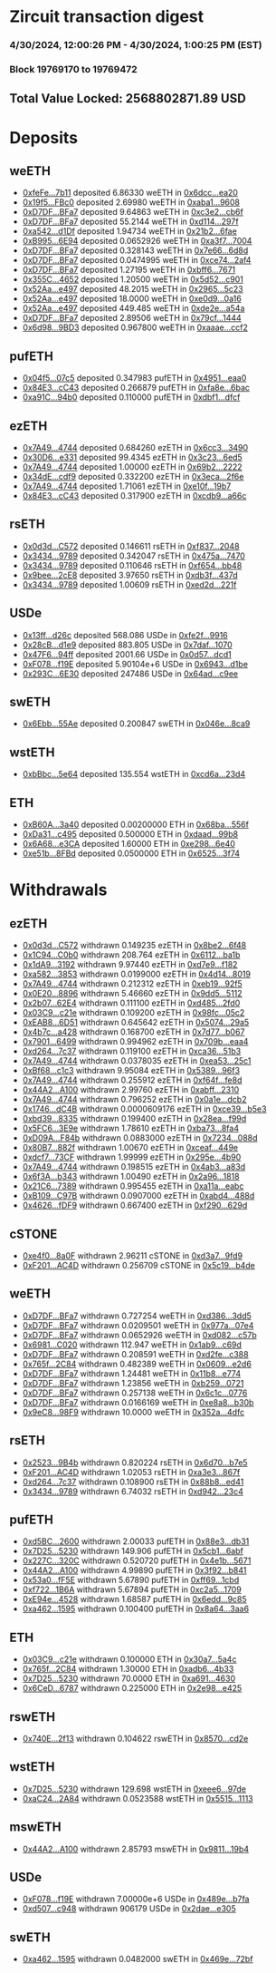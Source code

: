 # Zircuit transaction digest
### 4/30/2024, 12:00:26 PM - 4/30/2024, 1:00:25 PM (EST)
### Block 19769170 to 19769472

## Total Value Locked: 2568802871.89 USD

# Deposits
## weETH
- [0xfeFe...7b11](https://etherscan.io/address/0xfeFe44A1569275dbFE53CEca25Df5B55E16b7b11) deposited 6.86330 weETH in [0x6dcc...ea20](https://etherscan.io/tx/0xfeFe44A1569275dbFE53CEca25Df5B55E16b7b11)
- [0x19f5...FBc0](https://etherscan.io/address/0x19f58eE911d21033cf3ACf834697bC7458FDFBc0) deposited 2.69980 weETH in [0xaba1...9608](https://etherscan.io/tx/0x19f58eE911d21033cf3ACf834697bC7458FDFBc0)
- [0xD7DF...BFa7](https://etherscan.io/address/0xD7DF7E085214743530afF339aFC420c7c720BFa7) deposited 9.64863 weETH in [0xc3e2...cb6f](https://etherscan.io/tx/0xD7DF7E085214743530afF339aFC420c7c720BFa7)
- [0xD7DF...BFa7](https://etherscan.io/address/0xD7DF7E085214743530afF339aFC420c7c720BFa7) deposited 55.2144 weETH in [0xd114...297f](https://etherscan.io/tx/0xD7DF7E085214743530afF339aFC420c7c720BFa7)
- [0xa542...d1Df](https://etherscan.io/address/0xa5425a0fB34109a8668849972402C13eB5d6d1Df) deposited 1.94734 weETH in [0x21b2...6fae](https://etherscan.io/tx/0xa5425a0fB34109a8668849972402C13eB5d6d1Df)
- [0xB995...6E94](https://etherscan.io/address/0xB995Ae75AF05A899C0b09CCc07c8C8cBA2E66E94) deposited 0.0652926 weETH in [0xa3f7...7004](https://etherscan.io/tx/0xB995Ae75AF05A899C0b09CCc07c8C8cBA2E66E94)
- [0xD7DF...BFa7](https://etherscan.io/address/0xD7DF7E085214743530afF339aFC420c7c720BFa7) deposited 0.328143 weETH in [0x7e66...6d8d](https://etherscan.io/tx/0xD7DF7E085214743530afF339aFC420c7c720BFa7)
- [0xD7DF...BFa7](https://etherscan.io/address/0xD7DF7E085214743530afF339aFC420c7c720BFa7) deposited 0.0474995 weETH in [0xce74...2af4](https://etherscan.io/tx/0xD7DF7E085214743530afF339aFC420c7c720BFa7)
- [0xD7DF...BFa7](https://etherscan.io/address/0xD7DF7E085214743530afF339aFC420c7c720BFa7) deposited 1.27195 weETH in [0xbff6...7671](https://etherscan.io/tx/0xD7DF7E085214743530afF339aFC420c7c720BFa7)
- [0x355C...4652](https://etherscan.io/address/0x355C3fFc1714E29a6ac56cbdA2F2ae932C9d4652) deposited 1.20500 weETH in [0x5d52...c901](https://etherscan.io/tx/0x355C3fFc1714E29a6ac56cbdA2F2ae932C9d4652)
- [0x52Aa...e497](https://etherscan.io/address/0x52Aa899454998Be5b000Ad077a46Bbe360F4e497) deposited 48.2015 weETH in [0x2965...5c23](https://etherscan.io/tx/0x52Aa899454998Be5b000Ad077a46Bbe360F4e497)
- [0x52Aa...e497](https://etherscan.io/address/0x52Aa899454998Be5b000Ad077a46Bbe360F4e497) deposited 18.0000 weETH in [0xe0d9...0a16](https://etherscan.io/tx/0x52Aa899454998Be5b000Ad077a46Bbe360F4e497)
- [0x52Aa...e497](https://etherscan.io/address/0x52Aa899454998Be5b000Ad077a46Bbe360F4e497) deposited 449.485 weETH in [0xde2e...a54a](https://etherscan.io/tx/0x52Aa899454998Be5b000Ad077a46Bbe360F4e497)
- [0xD7DF...BFa7](https://etherscan.io/address/0xD7DF7E085214743530afF339aFC420c7c720BFa7) deposited 2.89506 weETH in [0x79cf...1444](https://etherscan.io/tx/0xD7DF7E085214743530afF339aFC420c7c720BFa7)
- [0x6d98...9BD3](https://etherscan.io/address/0x6d983daFde02A83108675Cd12519867A9A8D9BD3) deposited 0.967800 weETH in [0xaaae...ccf2](https://etherscan.io/tx/0x6d983daFde02A83108675Cd12519867A9A8D9BD3)
## pufETH
- [0x04f5...07c5](https://etherscan.io/address/0x04f57941917C48DB7c18701852681ee7c31207c5) deposited 0.347983 pufETH in [0x4951...eaa0](https://etherscan.io/tx/0x04f57941917C48DB7c18701852681ee7c31207c5)
- [0x84E3...cC43](https://etherscan.io/address/0x84E317dF83c598D1Ef6B6B583d9daFE7dA1AcC43) deposited 0.266879 pufETH in [0xfa8e...6bac](https://etherscan.io/tx/0x84E317dF83c598D1Ef6B6B583d9daFE7dA1AcC43)
- [0xa91C...94b0](https://etherscan.io/address/0xa91CA713EFB16824297922ba00499490f6DF94b0) deposited 0.110000 pufETH in [0xdbf1...dfcf](https://etherscan.io/tx/0xa91CA713EFB16824297922ba00499490f6DF94b0)
## ezETH
- [0x7A49...4744](https://etherscan.io/address/0x7A493Be5c2ce014cD049Bf178a1ac0Db1B434744) deposited 0.684260 ezETH in [0x6cc3...3490](https://etherscan.io/tx/0x7A493Be5c2ce014cD049Bf178a1ac0Db1B434744)
- [0x30D6...e331](https://etherscan.io/address/0x30D682c6BD6654B96Ee6f517839777aF8E5Ee331) deposited 99.4345 ezETH in [0x3c23...6ed5](https://etherscan.io/tx/0x30D682c6BD6654B96Ee6f517839777aF8E5Ee331)
- [0x7A49...4744](https://etherscan.io/address/0x7A493Be5c2ce014cD049Bf178a1ac0Db1B434744) deposited 1.00000 ezETH in [0x69b2...2222](https://etherscan.io/tx/0x7A493Be5c2ce014cD049Bf178a1ac0Db1B434744)
- [0x34dE...cdf9](https://etherscan.io/address/0x34dE94e97B01138F2Be7542d77aB669DB208cdf9) deposited 0.332200 ezETH in [0x3eca...2f6e](https://etherscan.io/tx/0x34dE94e97B01138F2Be7542d77aB669DB208cdf9)
- [0x7A49...4744](https://etherscan.io/address/0x7A493Be5c2ce014cD049Bf178a1ac0Db1B434744) deposited 1.71061 ezETH in [0xe10f...19b7](https://etherscan.io/tx/0x7A493Be5c2ce014cD049Bf178a1ac0Db1B434744)
- [0x84E3...cC43](https://etherscan.io/address/0x84E317dF83c598D1Ef6B6B583d9daFE7dA1AcC43) deposited 0.317900 ezETH in [0xcdb9...a66c](https://etherscan.io/tx/0x84E317dF83c598D1Ef6B6B583d9daFE7dA1AcC43)
## rsETH
- [0x0d3d...C572](https://etherscan.io/address/0x0d3d71026863f99376d54ccbc803900eeB3dC572) deposited 0.146611 rsETH in [0xf837...2048](https://etherscan.io/tx/0x0d3d71026863f99376d54ccbc803900eeB3dC572)
- [0x3434...9789](https://etherscan.io/address/0x34349c5569e7B846c3558961552D2202760A9789) deposited 0.342047 rsETH in [0x475a...7470](https://etherscan.io/tx/0x34349c5569e7B846c3558961552D2202760A9789)
- [0x3434...9789](https://etherscan.io/address/0x34349c5569e7B846c3558961552D2202760A9789) deposited 0.110646 rsETH in [0xf654...bb48](https://etherscan.io/tx/0x34349c5569e7B846c3558961552D2202760A9789)
- [0x9bee...2cE8](https://etherscan.io/address/0x9beef9eE904fF014649ed6Ae935b89c3a84A2cE8) deposited 3.97650 rsETH in [0xdb3f...437d](https://etherscan.io/tx/0x9beef9eE904fF014649ed6Ae935b89c3a84A2cE8)
- [0x3434...9789](https://etherscan.io/address/0x34349c5569e7B846c3558961552D2202760A9789) deposited 1.00609 rsETH in [0xed2d...221f](https://etherscan.io/tx/0x34349c5569e7B846c3558961552D2202760A9789)
## USDe
- [0x13ff...d26c](https://etherscan.io/address/0x13ff77e0df34868146f5C8D73a76b3593743d26c) deposited 568.086 USDe in [0xfe2f...9916](https://etherscan.io/tx/0x13ff77e0df34868146f5C8D73a76b3593743d26c)
- [0x28cB...d1e9](https://etherscan.io/address/0x28cB0448D3d9370df632c001013Ade7CDCf3d1e9) deposited 883.805 USDe in [0x7daf...1070](https://etherscan.io/tx/0x28cB0448D3d9370df632c001013Ade7CDCf3d1e9)
- [0x47F6...94ff](https://etherscan.io/address/0x47F63750736FF35B946AE44D309d438d25d394ff) deposited 2001.66 USDe in [0x0d57...dcd1](https://etherscan.io/tx/0x47F63750736FF35B946AE44D309d438d25d394ff)
- [0xF078...f19E](https://etherscan.io/address/0xF078969E55caBF9AE3f26afeB5EC627B4430f19E) deposited 5.90104e+6 USDe in [0x6943...d1be](https://etherscan.io/tx/0xF078969E55caBF9AE3f26afeB5EC627B4430f19E)
- [0x293C...6E30](https://etherscan.io/address/0x293C6937D8D82e05B01335F7B33FBA0c8e256E30) deposited 247486 USDe in [0x64ad...c9ee](https://etherscan.io/tx/0x293C6937D8D82e05B01335F7B33FBA0c8e256E30)
## swETH
- [0x6Ebb...55Ae](https://etherscan.io/address/0x6Ebb8eACBB89b4A04b354c247Aa4F40c655655Ae) deposited 0.200847 swETH in [0x046e...8ca9](https://etherscan.io/tx/0x6Ebb8eACBB89b4A04b354c247Aa4F40c655655Ae)
## wstETH
- [0xbBbc...5e64](https://etherscan.io/address/0xbBbc35dFAC3A00a03A8Fde3540eCA4f0e15C5e64) deposited 135.554 wstETH in [0xcd6a...23d4](https://etherscan.io/tx/0xbBbc35dFAC3A00a03A8Fde3540eCA4f0e15C5e64)
## ETH
- [0xB60A...3a40](https://etherscan.io/address/0xB60Af0f613c1E043E7B4610072104b44D63f3a40) deposited 0.00200000 ETH in [0x68ba...556f](https://etherscan.io/tx/0xB60Af0f613c1E043E7B4610072104b44D63f3a40)
- [0xDa31...c495](https://etherscan.io/address/0xDa31721fD25865B00D729E31BCbf377f1e15c495) deposited 0.500000 ETH in [0xdaad...99b8](https://etherscan.io/tx/0xDa31721fD25865B00D729E31BCbf377f1e15c495)
- [0x6A68...e3CA](https://etherscan.io/address/0x6A6820E1c078E15B68CCC1E889735F87Ee08e3CA) deposited 1.60000 ETH in [0xe298...6e40](https://etherscan.io/tx/0x6A6820E1c078E15B68CCC1E889735F87Ee08e3CA)
- [0xe51b...8FBd](https://etherscan.io/address/0xe51b3d74B9e8203B5e817e691a5D0d7F00898FBd) deposited 0.0500000 ETH in [0x6525...3f74](https://etherscan.io/tx/0xe51b3d74B9e8203B5e817e691a5D0d7F00898FBd)
# Withdrawals
## ezETH
- [0x0d3d...C572](https://etherscan.io/address/0x0d3d71026863f99376d54ccbc803900eeB3dC572) withdrawn 0.149235 ezETH in [0x8be2...6f48](https://etherscan.io/tx/0x0d3d71026863f99376d54ccbc803900eeB3dC572)
- [0x1C94...C0b0](https://etherscan.io/address/0x1C9492a0725faB1d300f309568afC130693AC0b0) withdrawn 208.764 ezETH in [0x6112...ba1b](https://etherscan.io/tx/0x1C9492a0725faB1d300f309568afC130693AC0b0)
- [0x1dA9...3192](https://etherscan.io/address/0x1dA95b89A479003437aF6F5210277286EF793192) withdrawn 9.97440 ezETH in [0xd7e9...f182](https://etherscan.io/tx/0x1dA95b89A479003437aF6F5210277286EF793192)
- [0xa582...3853](https://etherscan.io/address/0xa5828B64A65E1a937b0329021dE39181069C3853) withdrawn 0.0199000 ezETH in [0x4d14...8019](https://etherscan.io/tx/0xa5828B64A65E1a937b0329021dE39181069C3853)
- [0x7A49...4744](https://etherscan.io/address/0x7A493Be5c2ce014cD049Bf178a1ac0Db1B434744) withdrawn 0.212312 ezETH in [0xeb19...92f5](https://etherscan.io/tx/0x7A493Be5c2ce014cD049Bf178a1ac0Db1B434744)
- [0x0E20...8896](https://etherscan.io/address/0x0E2039698e4f3dc395B7bE743df5bE6c24578896) withdrawn 5.46660 ezETH in [0x9dd5...5112](https://etherscan.io/tx/0x0E2039698e4f3dc395B7bE743df5bE6c24578896)
- [0x2b07...62E4](https://etherscan.io/address/0x2b0743109159db9D99Abcc4fB8843a03e51062E4) withdrawn 0.111100 ezETH in [0xd485...2fd0](https://etherscan.io/tx/0x2b0743109159db9D99Abcc4fB8843a03e51062E4)
- [0x03C9...c21e](https://etherscan.io/address/0x03C987ca4C4133Deb8F4aE60568f0Be71fDCc21e) withdrawn 0.109200 ezETH in [0x98fc...05c2](https://etherscan.io/tx/0x03C987ca4C4133Deb8F4aE60568f0Be71fDCc21e)
- [0xEAB8...6D51](https://etherscan.io/address/0xEAB8990b0631EB2cD576a6D54eBB050758246D51) withdrawn 0.645642 ezETH in [0x5074...29a5](https://etherscan.io/tx/0xEAB8990b0631EB2cD576a6D54eBB050758246D51)
- [0x4b7c...a428](https://etherscan.io/address/0x4b7c25E6D97D44F88afe170ca909454e2edDa428) withdrawn 0.168700 ezETH in [0x7d77...b067](https://etherscan.io/tx/0x4b7c25E6D97D44F88afe170ca909454e2edDa428)
- [0x7901...6499](https://etherscan.io/address/0x7901D526D70CB2EaeD8eA089AC62Dd516A526499) withdrawn 0.994962 ezETH in [0x709b...eaa4](https://etherscan.io/tx/0x7901D526D70CB2EaeD8eA089AC62Dd516A526499)
- [0xd264...7c37](https://etherscan.io/address/0xd264Fc4bDca91244d332019CB2B52145b2107c37) withdrawn 0.119100 ezETH in [0xca36...51b3](https://etherscan.io/tx/0xd264Fc4bDca91244d332019CB2B52145b2107c37)
- [0x7A49...4744](https://etherscan.io/address/0x7A493Be5c2ce014cD049Bf178a1ac0Db1B434744) withdrawn 0.0378035 ezETH in [0xea53...25c1](https://etherscan.io/tx/0x7A493Be5c2ce014cD049Bf178a1ac0Db1B434744)
- [0xBf68...c1c3](https://etherscan.io/address/0xBf68C00b2a90eF977bFa916aaD8CC3D0a8E8c1c3) withdrawn 9.95084 ezETH in [0x5389...96f3](https://etherscan.io/tx/0xBf68C00b2a90eF977bFa916aaD8CC3D0a8E8c1c3)
- [0x7A49...4744](https://etherscan.io/address/0x7A493Be5c2ce014cD049Bf178a1ac0Db1B434744) withdrawn 0.255912 ezETH in [0xf64f...fe8d](https://etherscan.io/tx/0x7A493Be5c2ce014cD049Bf178a1ac0Db1B434744)
- [0x44A2...A100](https://etherscan.io/address/0x44A297Ba055D9D96B6f822D25E89Bfb36631A100) withdrawn 2.99760 ezETH in [0xabff...2310](https://etherscan.io/tx/0x44A297Ba055D9D96B6f822D25E89Bfb36631A100)
- [0x7A49...4744](https://etherscan.io/address/0x7A493Be5c2ce014cD049Bf178a1ac0Db1B434744) withdrawn 0.796252 ezETH in [0x0a1e...dcb2](https://etherscan.io/tx/0x7A493Be5c2ce014cD049Bf178a1ac0Db1B434744)
- [0x1746...dC4B](https://etherscan.io/address/0x174642787aDFAe0F1E07ed6A8fD7Ab5Fb8bfdC4B) withdrawn 0.0000609176 ezETH in [0xce39...b5e3](https://etherscan.io/tx/0x174642787aDFAe0F1E07ed6A8fD7Ab5Fb8bfdC4B)
- [0xbd39...8335](https://etherscan.io/address/0xbd3932EdA8C754C531351A8A88f96d2B77128335) withdrawn 0.199400 ezETH in [0x28ea...f99d](https://etherscan.io/tx/0xbd3932EdA8C754C531351A8A88f96d2B77128335)
- [0x5FC6...3E9e](https://etherscan.io/address/0x5FC6c29Ace83c5f055EF24282820616837843E9e) withdrawn 1.78610 ezETH in [0xba73...8fa4](https://etherscan.io/tx/0x5FC6c29Ace83c5f055EF24282820616837843E9e)
- [0xD09A...F84b](https://etherscan.io/address/0xD09A609d3cED20a364092abd930354e03CD4F84b) withdrawn 0.0883000 ezETH in [0x7234...088d](https://etherscan.io/tx/0xD09A609d3cED20a364092abd930354e03CD4F84b)
- [0x80B7...882f](https://etherscan.io/address/0x80B7EDA1Baa2290478205786615F65052c80882f) withdrawn 1.00670 ezETH in [0xceaf...449e](https://etherscan.io/tx/0x80B7EDA1Baa2290478205786615F65052c80882f)
- [0xdcf7...73CF](https://etherscan.io/address/0xdcf789F76a4629Bbdf537751A977B0403FF073CF) withdrawn 1.99999 ezETH in [0x295e...4b90](https://etherscan.io/tx/0xdcf789F76a4629Bbdf537751A977B0403FF073CF)
- [0x7A49...4744](https://etherscan.io/address/0x7A493Be5c2ce014cD049Bf178a1ac0Db1B434744) withdrawn 0.198515 ezETH in [0x4ab3...a83d](https://etherscan.io/tx/0x7A493Be5c2ce014cD049Bf178a1ac0Db1B434744)
- [0x6f3A...b343](https://etherscan.io/address/0x6f3A6D9867d6213056B55CE52B55514215dEb343) withdrawn 1.00490 ezETH in [0x2a96...1818](https://etherscan.io/tx/0x6f3A6D9867d6213056B55CE52B55514215dEb343)
- [0x21C6...7389](https://etherscan.io/address/0x21C64F66DBCb32C6e8212Fa9cb78a6405DE37389) withdrawn 0.995455 ezETH in [0xa11a...eabc](https://etherscan.io/tx/0x21C64F66DBCb32C6e8212Fa9cb78a6405DE37389)
- [0xB109...C97B](https://etherscan.io/address/0xB109F7f582C857e1bEFb4D533bc6649C90C2C97B) withdrawn 0.0907000 ezETH in [0xabd4...488d](https://etherscan.io/tx/0xB109F7f582C857e1bEFb4D533bc6649C90C2C97B)
- [0x4626...fDF9](https://etherscan.io/address/0x462674aE802Abaf4cDD37B9b67611B81A64bfDF9) withdrawn 0.667400 ezETH in [0xf290...629d](https://etherscan.io/tx/0x462674aE802Abaf4cDD37B9b67611B81A64bfDF9)
## cSTONE
- [0xe4f0...8a0F](https://etherscan.io/address/0xe4f035ae0493B30Ff752C35b51B7eC48c0a18a0F) withdrawn 2.96211 cSTONE in [0xd3a7...9fd9](https://etherscan.io/tx/0xe4f035ae0493B30Ff752C35b51B7eC48c0a18a0F)
- [0xF201...AC4D](https://etherscan.io/address/0xF2019C719303513133d41113D6d40353745aAC4D) withdrawn 0.256709 cSTONE in [0x5c19...b4de](https://etherscan.io/tx/0xF2019C719303513133d41113D6d40353745aAC4D)
## weETH
- [0xD7DF...BFa7](https://etherscan.io/address/0xD7DF7E085214743530afF339aFC420c7c720BFa7) withdrawn 0.727254 weETH in [0xd386...3dd5](https://etherscan.io/tx/0xD7DF7E085214743530afF339aFC420c7c720BFa7)
- [0xD7DF...BFa7](https://etherscan.io/address/0xD7DF7E085214743530afF339aFC420c7c720BFa7) withdrawn 0.0209501 weETH in [0x977a...07e4](https://etherscan.io/tx/0xD7DF7E085214743530afF339aFC420c7c720BFa7)
- [0xD7DF...BFa7](https://etherscan.io/address/0xD7DF7E085214743530afF339aFC420c7c720BFa7) withdrawn 0.0652926 weETH in [0xd082...c57b](https://etherscan.io/tx/0xD7DF7E085214743530afF339aFC420c7c720BFa7)
- [0x6981...C020](https://etherscan.io/address/0x6981378E696B0dd0e585D4D519C98B8A2c5bC020) withdrawn 112.947 weETH in [0x1ab9...c69d](https://etherscan.io/tx/0x6981378E696B0dd0e585D4D519C98B8A2c5bC020)
- [0xD7DF...BFa7](https://etherscan.io/address/0xD7DF7E085214743530afF339aFC420c7c720BFa7) withdrawn 0.208591 weETH in [0xd2fe...c388](https://etherscan.io/tx/0xD7DF7E085214743530afF339aFC420c7c720BFa7)
- [0x765f...2C84](https://etherscan.io/address/0x765f1d6D19AC65805032FAbE9F2Bc158D72B2C84) withdrawn 0.482389 weETH in [0x0609...e2d6](https://etherscan.io/tx/0x765f1d6D19AC65805032FAbE9F2Bc158D72B2C84)
- [0xD7DF...BFa7](https://etherscan.io/address/0xD7DF7E085214743530afF339aFC420c7c720BFa7) withdrawn 1.24481 weETH in [0x11b8...e774](https://etherscan.io/tx/0xD7DF7E085214743530afF339aFC420c7c720BFa7)
- [0xD7DF...BFa7](https://etherscan.io/address/0xD7DF7E085214743530afF339aFC420c7c720BFa7) withdrawn 1.23856 weETH in [0xb259...0721](https://etherscan.io/tx/0xD7DF7E085214743530afF339aFC420c7c720BFa7)
- [0xD7DF...BFa7](https://etherscan.io/address/0xD7DF7E085214743530afF339aFC420c7c720BFa7) withdrawn 0.257138 weETH in [0x6c1c...0776](https://etherscan.io/tx/0xD7DF7E085214743530afF339aFC420c7c720BFa7)
- [0xD7DF...BFa7](https://etherscan.io/address/0xD7DF7E085214743530afF339aFC420c7c720BFa7) withdrawn 0.0166169 weETH in [0xe8a8...b30b](https://etherscan.io/tx/0xD7DF7E085214743530afF339aFC420c7c720BFa7)
- [0x9eC8...98F9](https://etherscan.io/address/0x9eC804a308C6d2BA376353208d86FC2aBCBe98F9) withdrawn 10.0000 weETH in [0x352a...4dfc](https://etherscan.io/tx/0x9eC804a308C6d2BA376353208d86FC2aBCBe98F9)
## rsETH
- [0x2523...9B4b](https://etherscan.io/address/0x2523b76e0Bb439B07FeE61895eB6522f435F9B4b) withdrawn 0.820224 rsETH in [0x6d70...b7e5](https://etherscan.io/tx/0x2523b76e0Bb439B07FeE61895eB6522f435F9B4b)
- [0xF201...AC4D](https://etherscan.io/address/0xF2019C719303513133d41113D6d40353745aAC4D) withdrawn 1.02053 rsETH in [0xa3e3...867f](https://etherscan.io/tx/0xF2019C719303513133d41113D6d40353745aAC4D)
- [0xd264...7c37](https://etherscan.io/address/0xd264Fc4bDca91244d332019CB2B52145b2107c37) withdrawn 0.108900 rsETH in [0x88b8...ed41](https://etherscan.io/tx/0xd264Fc4bDca91244d332019CB2B52145b2107c37)
- [0x3434...9789](https://etherscan.io/address/0x34349c5569e7B846c3558961552D2202760A9789) withdrawn 6.74032 rsETH in [0xd942...23c4](https://etherscan.io/tx/0x34349c5569e7B846c3558961552D2202760A9789)
## pufETH
- [0xd5BC...2600](https://etherscan.io/address/0xd5BCd7a3223095b3695a8bF2888028C4A11f2600) withdrawn 2.00033 pufETH in [0x88e3...db31](https://etherscan.io/tx/0xd5BCd7a3223095b3695a8bF2888028C4A11f2600)
- [0x7D25...5230](https://etherscan.io/address/0x7D2583E56c25C6341Ba167EE8F9AF1cBCFCc5230) withdrawn 149.906 pufETH in [0x5cb1...6abf](https://etherscan.io/tx/0x7D2583E56c25C6341Ba167EE8F9AF1cBCFCc5230)
- [0x227C...320C](https://etherscan.io/address/0x227C641612e6D391c3356440380301Ef1591320C) withdrawn 0.520720 pufETH in [0x4e1b...5671](https://etherscan.io/tx/0x227C641612e6D391c3356440380301Ef1591320C)
- [0x44A2...A100](https://etherscan.io/address/0x44A297Ba055D9D96B6f822D25E89Bfb36631A100) withdrawn 4.99890 pufETH in [0x3f92...b841](https://etherscan.io/tx/0x44A297Ba055D9D96B6f822D25E89Bfb36631A100)
- [0x53a0...fF5E](https://etherscan.io/address/0x53a0d60aC972bCd26dC26277FcFa88C95488fF5E) withdrawn 5.67890 pufETH in [0xff69...1cbd](https://etherscan.io/tx/0x53a0d60aC972bCd26dC26277FcFa88C95488fF5E)
- [0xf722...1B6A](https://etherscan.io/address/0xf72290e63f18512D8bE87BF978e23D50c72A1B6A) withdrawn 5.67894 pufETH in [0xc2a5...1709](https://etherscan.io/tx/0xf72290e63f18512D8bE87BF978e23D50c72A1B6A)
- [0xE94e...4528](https://etherscan.io/address/0xE94eC285f1F2d67A40Fe67c977d26f2c67b94528) withdrawn 1.68587 pufETH in [0x6edd...9c85](https://etherscan.io/tx/0xE94eC285f1F2d67A40Fe67c977d26f2c67b94528)
- [0xa462...1595](https://etherscan.io/address/0xa462A5C306354729EF13bc9ea12eF85379C61595) withdrawn 0.100400 pufETH in [0x8a64...3aa6](https://etherscan.io/tx/0xa462A5C306354729EF13bc9ea12eF85379C61595)
## ETH
- [0x03C9...c21e](https://etherscan.io/address/0x03C987ca4C4133Deb8F4aE60568f0Be71fDCc21e) withdrawn 0.100000 ETH in [0x30a7...5a4c](https://etherscan.io/tx/0x03C987ca4C4133Deb8F4aE60568f0Be71fDCc21e)
- [0x765f...2C84](https://etherscan.io/address/0x765f1d6D19AC65805032FAbE9F2Bc158D72B2C84) withdrawn 1.30000 ETH in [0xadb6...4b33](https://etherscan.io/tx/0x765f1d6D19AC65805032FAbE9F2Bc158D72B2C84)
- [0x7D25...5230](https://etherscan.io/address/0x7D2583E56c25C6341Ba167EE8F9AF1cBCFCc5230) withdrawn 70.0000 ETH in [0xa691...4630](https://etherscan.io/tx/0x7D2583E56c25C6341Ba167EE8F9AF1cBCFCc5230)
- [0x6CeD...6787](https://etherscan.io/address/0x6CeD2B5e3BF3B05C2D004308d90d3Cb7C3ba6787) withdrawn 0.225000 ETH in [0x2e98...e425](https://etherscan.io/tx/0x6CeD2B5e3BF3B05C2D004308d90d3Cb7C3ba6787)
## rswETH
- [0x740E...2f13](https://etherscan.io/address/0x740EDfadA8518C4aa8f9bF56c905707062d82f13) withdrawn 0.104622 rswETH in [0x8570...cd2e](https://etherscan.io/tx/0x740EDfadA8518C4aa8f9bF56c905707062d82f13)
## wstETH
- [0x7D25...5230](https://etherscan.io/address/0x7D2583E56c25C6341Ba167EE8F9AF1cBCFCc5230) withdrawn 129.698 wstETH in [0xeee6...97de](https://etherscan.io/tx/0x7D2583E56c25C6341Ba167EE8F9AF1cBCFCc5230)
- [0xaC24...2A84](https://etherscan.io/address/0xaC24CD0990F0Ae96eAa809F986934A8DE11E2A84) withdrawn 0.0523588 wstETH in [0x5515...1113](https://etherscan.io/tx/0xaC24CD0990F0Ae96eAa809F986934A8DE11E2A84)
## mswETH
- [0x44A2...A100](https://etherscan.io/address/0x44A297Ba055D9D96B6f822D25E89Bfb36631A100) withdrawn 2.85793 mswETH in [0x9811...19b4](https://etherscan.io/tx/0x44A297Ba055D9D96B6f822D25E89Bfb36631A100)
## USDe
- [0xF078...f19E](https://etherscan.io/address/0xF078969E55caBF9AE3f26afeB5EC627B4430f19E) withdrawn 7.00000e+6 USDe in [0x489e...b7fa](https://etherscan.io/tx/0xF078969E55caBF9AE3f26afeB5EC627B4430f19E)
- [0xd507...c948](https://etherscan.io/address/0xd507eEeF2152d54B8c00CBA499340f7B7a59c948) withdrawn 906179 USDe in [0x2dae...e305](https://etherscan.io/tx/0xd507eEeF2152d54B8c00CBA499340f7B7a59c948)
## swETH
- [0xa462...1595](https://etherscan.io/address/0xa462A5C306354729EF13bc9ea12eF85379C61595) withdrawn 0.0482000 swETH in [0x469e...72bf](https://etherscan.io/tx/0xa462A5C306354729EF13bc9ea12eF85379C61595)
